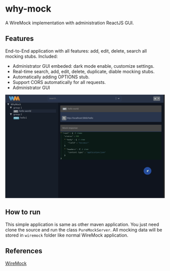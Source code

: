 # why-mock
A WireMock implementation with administration ReactJS GUI.

## Features
End-to-End application with all features: add, edit, delete, search all mocking stubs. Included:
* Administrator GUI embeded: dark mode enable, customize settings.
* Real-time search, add, edit, delete, duplicate, diable mocking stubs.
* Automatically adding OPTIONS stub.
* Support CORS automatically for all requests.
* Administrator GUI

![Administrator page](https://github.com/nhutnguyenhong/why-mock/blob/master/docs/screenshot.png)

## How to run
This simple application is same as other maven application. You just need clone the source and run the class `PureMockServer`.
All mocking data will be stored in `wiremock` folder like normal WireMock application.

## References
[WireMock](http://wiremock.org)
